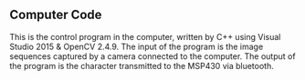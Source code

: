 ## Computer Code
This is the control program in the computer, written by C++ using Visual Studio 2015 & OpenCV 2.4.9.
The input of the program is the image sequences captured by a camera connected to the computer.
The output of the program is the character transmitted to the MSP430 via bluetooth.
